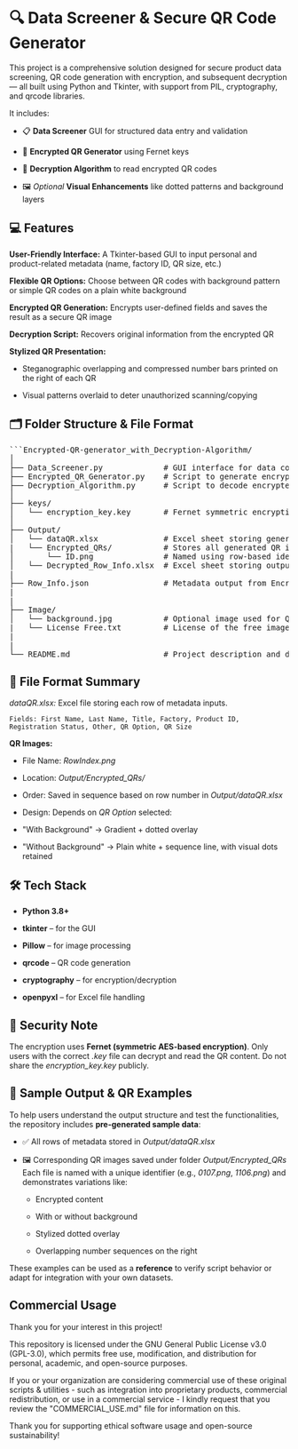 # 🔍 Data Screener & Secure QR Code Generator
This project is a comprehensive solution designed for secure product data screening, QR code generation with encryption, and subsequent decryption — all built using Python and Tkinter, with support from PIL, cryptography, and qrcode libraries.

It includes:

- 📋 **Data Screener** GUI for structured data entry and validation

- 🔐 **Encrypted QR Generator** using Fernet keys

- 🧩 **Decryption Algorithm** to read encrypted QR codes

- 🖼️ *Optional* **Visual Enhancements** like dotted patterns and background layers

## 💻 Features

**User-Friendly Interface:** A Tkinter-based GUI to input personal and product-related metadata (name, factory ID, QR size, etc.)

**Flexible QR Options:** Choose between QR codes with background pattern or simple QR codes on a plain white background

**Encrypted QR Generation:** Encrypts user-defined fields and saves the result as a secure QR image

**Decryption Script:** Recovers original information from the encrypted QR

**Stylized QR Presentation:**

- Steganographic overlapping and compressed number bars printed on the right of each QR

- Visual patterns overlaid to deter unauthorized scanning/copying

## 🗂️ Folder Structure & File Format

<pre>```Encrypted-QR-generator_with_Decryption-Algorithm/
│
├── Data_Screener.py             # GUI interface for data collection
├── Encrypted_QR_Generator.py    # Script to generate encrypted QR codes
├── Decryption_Algorithm.py      # Script to decode encrypted QR images
│
├── keys/
│   └── encryption_key.key       # Fernet symmetric encryption key
│
├── Output/
│   └── dataQR.xlsx              # Excel sheet storing generated input metadata from GUI
|   └── Encrypted_QRs/           # Stores all generated QR images using Encrypted_QR_Generator.py
│       └── ID.png               # Named using row-based identifier (e.g., 0001.png)
│   └── Decrypted_Row_Info.xlsx  # Excel sheet storing output for decrypted QRs using Decryption_Algorithm.py
|
├── Row_Info.json                # Metadata output from Encrypted_QR_Generator.py later used for decryption
|
|
├── Image/
│   └── background.jpg           # Optional image used for QR background
|   └── License Free.txt         # License of the free image used for demo
|
|
└── README.md                    # Project description and documentation```</pre>

## 📁 File Format Summary
*dataQR.xlsx:* Excel file storing each row of metadata inputs.

    Fields: First Name, Last Name, Title, Factory, Product ID, Registration Status, Other, QR Option, QR Size

**QR Images:**

- File Name: *RowIndex.png*

- Location: *Output/Encrypted_QRs/*

- Order: Saved in sequence based on row number in *Output/dataQR.xlsx*

- Design: Depends on *QR Option* selected:

- "With Background" → Gradient + dotted overlay

- "Without Background" → Plain white + sequence line, with visual dots retained

## 🛠️ Tech Stack

- **Python 3.8+**

- **tkinter** – for the GUI

- **Pillow** – for image processing

- **qrcode** – QR code generation

- **cryptography** – for encryption/decryption

- **openpyxl** – for Excel file handling

## 🔐 Security Note
The encryption uses **Fernet (symmetric AES-based encryption)**. Only users with the correct *.key* file can decrypt and read the QR content. Do not share the *encryption_key.key* publicly.

## 🧪 Sample Output & QR Examples
To help users understand the output structure and test the functionalities, the repository includes **pre-generated sample data**:

- ✅ All rows of metadata stored in *Output/dataQR.xlsx*

- 🖼️ Corresponding QR images saved under folder *Output/Encrypted_QRs* 
Each file is named with a unique identifier (e.g., *0107.png*, *1106.png*) and demonstrates variations like:

  - Encrypted content

  - With or without background

  - Stylized dotted overlay

  - Overlapping number sequences on the right

These examples can be used as a **reference** to verify script behavior or adapt for integration with your own datasets.

## Commercial Usage
Thank you for your interest in this project!

This repository is licensed under the GNU General Public License v3.0 (GPL-3.0), which permits free use, modification, and distribution for personal, academic, and open-source purposes.

If you or your organization are considering commercial use of these original scripts & utilities - such as integration into proprietary products, commercial redistribution, or use in a commercial service - I kindly request that you review the "COMMERCIAL_USE.md" file for information on this.

Thank you for supporting ethical software usage and open-source sustainability!
